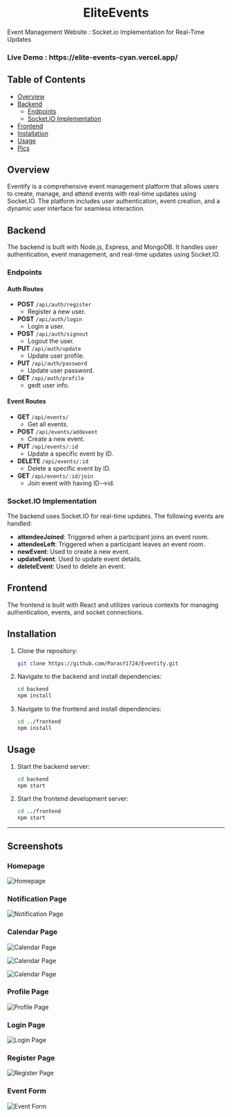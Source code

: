

<h1 align="center">EliteEvents</h1>

Event Management Website : Socket.io Implementation for Real-Time Updates
<h3> Live Demo : https://elite-events-cyan.vercel.app/ <h3/>


## Table of Contents

- [Overview](#overview)
- [Backend](#backend)
  - [Endpoints](#endpoints)
  - [Socket.IO Implementation](#socketio-implementation)
- [Frontend](#frontend)
- [Installation](#installation)
- [Usage](#usage)
- [Pics](#Screenshots)

## Overview

Eventify is a comprehensive event management platform that allows users to create, manage, and attend events with real-time updates using Socket.IO. The platform includes user authentication, event creation, and a dynamic user interface for seamless interaction.

## Backend

The backend is built with Node.js, Express, and MongoDB. It handles user authentication, event management, and real-time updates using Socket.IO.

### Endpoints

#### Auth Routes

- **POST** `/api/auth/register`
  - Register a new user.
- **POST** `/api/auth/login`
  - Login a user.
- **POST** `/api/auth/signout`
  - Logout the user.
- **PUT** `/api/auth/update`
  - Update user profile.
- **PUT** `/api/auth/password`
  - Update user password.
- **GET** `/api/auth/profile`
  - gedt user info.

#### Event Routes

- **GET** `/api/events/`
  - Get all events.
- **POST** `/api/events/addevent`
  - Create a new event.
- **PUT** `/api/events/:id`
  - Update a specific event by ID.
- **DELETE** `/api/events/:id`
  - Delete a specific event by ID.  
- **GET** `/api/events/:id/join`
  - Join event with having ID-->id.


### Socket.IO Implementation

The backend uses Socket.IO for real-time updates. The following events are handled:

- **attendeeJoined**: Triggered when a participant joins an event room.
- **attendeeLeft**: Triggered when a participant leaves an event room.
- **newEvent**: Used to create a new event.
- **updateEvent**: Used to update event details.
- **deleteEvent**: Used to delete an event.
## Frontend

The frontend is built with React and utilizes various contexts for managing authentication, events, and socket connections.

## Installation

1. Clone the repository:
   ```bash
   git clone https://github.com/ParasY1724/Eventify.git
   ```
2. Navigate to the backend and install dependencies:
   ```bash
   cd backend
   npm install
   ```
3. Navigate to the frontend and install dependencies:
   ```bash
   cd ../frontend
   npm install
   ```

## Usage

1. Start the backend server:
   ```bash
   cd backend
   npm start
   ```
2. Start the frontend development server:
   ```bash
   cd ../frontend
   npm start
   ```

---

## Screenshots

### Homepage
![Homepage](screenshots/home.png)

### Notification Page
![Notification Page](screenshots/notification.png)

### Calendar Page
![Calendar Page](screenshots/calender1.png)

![Calendar Page](screenshots/calender2.png)

![Calendar Page](screenshots/calender3.png)

### Profile Page
![Profile Page](screenshots/profile.png)

### Login Page
![Login Page](screenshots/logiin.png)

### Register Page
![Register Page](screenshots/Register.png)

### Event Form
![Event Form](screenshots/event-form.png)
